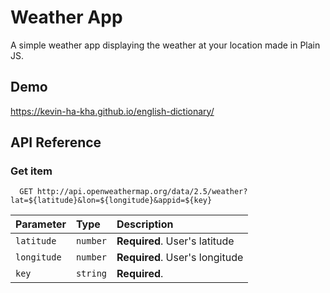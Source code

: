 # Weather App

A simple weather app displaying the weather at your location made in Plain JS.


## Demo

https://kevin-ha-kha.github.io/english-dictionary/


## API Reference

### Get item

```http
  GET http://api.openweathermap.org/data/2.5/weather?lat=${latitude}&lon=${longitude}&appid=${key}

```

| Parameter | Type     | Description                       |
| :-------- | :------- | :-------------------------------- |
| `latitude`      | `number` | **Required**. User's latitude |
| `longitude`      | `number` | **Required**. User's longitude |
| `key`      | `string` | **Required**.  |

